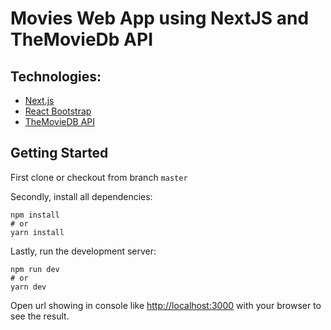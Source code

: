 # Movies Web App using NextJS and TheMovieDb API

## Technologies:
- [Next.js](https://nextjs.org/)
- [React Bootstrap](https://react-bootstrap.github.io/)
- [TheMovieDB API](https://developers.themoviedb.org/3/)

## Getting Started

First clone or checkout from branch `master`

Secondly, install all dependencies:

```
npm install
# or
yarn install
```

Lastly, run the development server:

```
npm run dev
# or
yarn dev
```

Open url showing in console like [http://localhost:3000](http://localhost:3000) with your browser to see the result.

